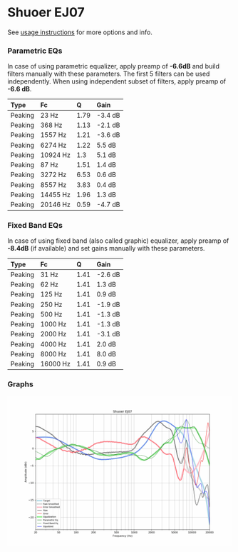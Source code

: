 # Shuoer EJ07
See [usage instructions](https://github.com/jaakkopasanen/AutoEq#usage) for more options and info.

### Parametric EQs
In case of using parametric equalizer, apply preamp of **-6.6dB** and build filters manually
with these parameters. The first 5 filters can be used independently.
When using independent subset of filters, apply preamp of **-6.6 dB**.

| Type    | Fc       |    Q | Gain    |
|:--------|:---------|:-----|:--------|
| Peaking | 23 Hz    | 1.79 | -3.4 dB |
| Peaking | 368 Hz   | 1.13 | -2.1 dB |
| Peaking | 1557 Hz  | 1.21 | -3.6 dB |
| Peaking | 6274 Hz  | 1.22 | 5.5 dB  |
| Peaking | 10924 Hz | 1.3  | 5.1 dB  |
| Peaking | 87 Hz    | 1.51 | 1.4 dB  |
| Peaking | 3272 Hz  | 6.53 | 0.6 dB  |
| Peaking | 8557 Hz  | 3.83 | 0.4 dB  |
| Peaking | 14455 Hz | 1.96 | 1.3 dB  |
| Peaking | 20146 Hz | 0.59 | -4.7 dB |

### Fixed Band EQs
In case of using fixed band (also called graphic) equalizer, apply preamp of **-8.4dB**
(if available) and set gains manually with these parameters.

| Type    | Fc       |    Q | Gain    |
|:--------|:---------|:-----|:--------|
| Peaking | 31 Hz    | 1.41 | -2.6 dB |
| Peaking | 62 Hz    | 1.41 | 1.3 dB  |
| Peaking | 125 Hz   | 1.41 | 0.9 dB  |
| Peaking | 250 Hz   | 1.41 | -1.9 dB |
| Peaking | 500 Hz   | 1.41 | -1.3 dB |
| Peaking | 1000 Hz  | 1.41 | -1.3 dB |
| Peaking | 2000 Hz  | 1.41 | -3.1 dB |
| Peaking | 4000 Hz  | 1.41 | 2.0 dB  |
| Peaking | 8000 Hz  | 1.41 | 8.0 dB  |
| Peaking | 16000 Hz | 1.41 | 0.9 dB  |

### Graphs
![](./Shuoer%20EJ07.png)